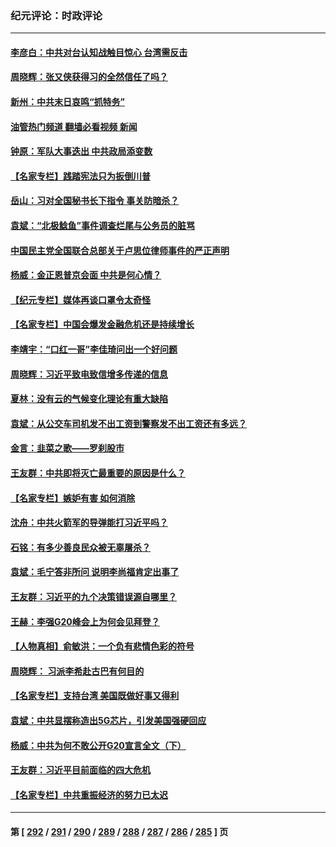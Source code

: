 ### 纪元评论：时政评论
---
#### [李彦白：中共对台认知战触目惊心 台湾需反击](../../pages/nsc1025/n14075196.md?09170330) 
#### [周晓辉：张又侠获得习的全然信任了吗？](../../pages/nsc1025/n14075187.md?09170330) 
#### [新州：中共末日哀鸣“抓特务”](../../pages/nsc1025/n14074931.md?09170330) 
#### [油管热门频道 翻墙必看视频 新闻](ok?09170330)
#### [钟原：军队大事迭出 中共政局添变数](../../pages/nsc1025/n14074753.md?09170330) 
#### [【名家专栏】践踏宪法只为扳倒川普](../../pages/nsc1025/n14074607.md?09170330) 
#### [岳山：习对全国秘书长下指令 事关防暗杀？](../../pages/nsc1025/n14074346.md?09170330) 
#### [袁斌：“北极鲶鱼”事件调查烂尾与公务员的脏骂](../../pages/nsc1025/n14074274.md?09170330) 
#### [中国民主党全国联合总部关于卢思位律师事件的严正声明](../../pages/nsc1025/n14074079.md?09170330) 
#### [杨威：金正恩普京会面 中共是何心情？](../../pages/nsc1025/n14074027.md?09170330) 
#### [【纪元专栏】媒体再谈口罩令太奇怪](../../pages/nsc1025/n14073963.md?09170330) 
#### [【名家专栏】中国会爆发金融危机还是持续增长](../../pages/nsc1025/n14073758.md?09170330) 
#### [李靖宇：“口红一哥”李佳琦问出一个好问题](../../pages/nsc1025/n14073929.md?09170330) 
#### [周晓辉：习近平致电致信增多传递的信息](../../pages/nsc1025/n14073906.md?09170330) 
#### [夏林：没有云的气候变化理论有重大缺陷](../../pages/nsc1025/n14073935.md?09170330) 
#### [袁斌：从公交车司机发不出工资到警察发不出工资还有多远？](../../pages/nsc1025/n14073579.md?09170330) 
#### [金言：韭菜之歌——罗刹股市](../../pages/nsc1025/n14073267.md?09170330) 
#### [王友群：中共即将灭亡最重要的原因是什么？](../../pages/nsc1025/n14073339.md?09170330) 
#### [【名家专栏】嫉妒有害 如何消除](../../pages/nsc1025/n14071522.md?09170330) 
#### [沈舟：中共火箭军的导弹能打习近平吗？](../../pages/nsc1025/n14072540.md?09170330) 
#### [石铭：有多少善良民众被无辜屠杀？](../../pages/nsc1025/n14072821.md?09170330) 
#### [袁斌：毛宁答非所问 说明李尚福肯定出事了](../../pages/nsc1025/n14072800.md?09170330) 
#### [王友群：习近平的九个决策错误源自哪里？](../../pages/nsc1025/n14072494.md?09170330) 
#### [王赫：李强G20峰会上为何会见拜登？](../../pages/nsc1025/n14072401.md?09170330) 
#### [【人物真相】俞敏洪：一个负有悲情色彩的符号](../../pages/nsc1025/n14072389.md?09170330) 
#### [周晓辉： 习派李希赴古巴有何目的](../../pages/nsc1025/n14072388.md?09170330) 
#### [【名家专栏】支持台湾 美国既做好事又得利](../../pages/nsc1025/n14067499.md?09170330) 
#### [袁斌：中共显摆称造出5G芯片，引发美国强硬回应](../../pages/nsc1025/n14071964.md?09170330) 
#### [杨威：中共为何不敢公开G20宣言全文（下）](../../pages/nsc1025/n14071746.md?09170330) 
#### [王友群：习近平目前面临的四大危机](../../pages/nsc1025/n14071731.md?09170330) 
#### [【名家专栏】中共重振经济的努力已太迟](../../pages/nsc1025/n14068881.md?09170330) 

---
#### 第 [ [292](./292.md?09170330) / [291](./291.md?09170330) / [290](./290.md?09170330) / [289](./289.md?09170330) / [288](./288.md?09170330) / [287](./287.md?09170330) / [286](./286.md?09170330) / [285](./285.md?09170330) ] 页
